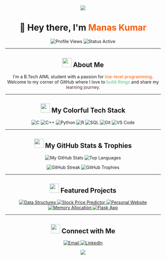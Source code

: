 # <p align="center"><img src="https://capsule-render.vercel.app/api?type=waving&color=38C87F&height=100&section=header&text=BLUFF!&fontSize=35&fontColor=876B17A" /></p>

<h1 align="center">👋 Hey there, I'm <span style="color: #FF5A01;">Manas Kumar</span></h1>

<p align="center">
  <img src="https://komarev.com/ghpvc/?username=Manarsenic&label=Profile%20views&color=4B263E&style=for-the-badge" alt="Profile Views" />
  <img src="https://img.shields.io/badge/Status-Active-brightgreen?style=for-the-badge" alt="Status Active" />
</p>

---

<h2 align="center"><img src="https://media.giphy.com/media/LmN8gQo8cO2q40O4Xz/giphy.gif" width="30" /> About Me</h2>

<p align="center">
  I'm a B.Tech AIML student with a passion for <span style="color: #FF5A01;">low-level programming</span>. Welcome to my corner of GitHub where I love to <span style="color: #38C87F;">build things</span> and share my <span style="color: #4B263E;">learning journey</span>.
</p>

---

<h2 align="center"><img src="https://media.giphy.com/media/kL1uJm0V47pPjJ94hW/giphy.gif" width="30" /> My Colorful Tech Stack</h2>

<p align="center">
  <img src="https://img.shields.io/badge/C-527DAB?style=for-the-badge&logo=c&logoColor=white" alt="C" />
  <img src="https://img.shields.io/badge/C++-009A8D?style=for-the-badge&logo=cplusplus&logoColor=white" alt="C++" />
  <img src="https://img.shields.io/badge/Python-FFD43B?style=for-the-badge&logo=python&logoColor=black" alt="Python" />
  <img src="https://img.shields.io/badge/R-A253A3?style=for-the-badge&logo=r&logoColor=white" alt="R" />
  <img src="https://img.shields.io/badge/SQL-33A8FF?style=for-the-badge&logo=mysql&logoColor=white" alt="SQL" />
  <img src="https://img.shields.io/badge/Git-F05032?style=for-the-badge&logo=git&logoColor=white" alt="Git" />
  <img src="https://img.shields.io/badge/VS%20Code-007ACC?style=for-the-badge&logo=visual-studio-code&logoColor=white" alt="VS Code" />
</p>

---

<h2 align="center"><img src="https://media.giphy.com/media/iY8CRBdPOFJOo/giphy.gif" width="30" /> My GitHub Stats & Trophies</h2>

<p align="center">
  <img src="https://github-readme-stats.vercel.app/api?username=Manarsenic&show_icons=true&theme=github-dark&bg_color=1F2022&title_color=38C87F&icon_color=4B263E&text_color=white&count_private=true&custom_title=My%20GitHub%20Stats" alt="My GitHub Stats" />
  <img src="https://github-readme-stats.vercel.app/api/top-langs/?username=Manarsenic&layout=compact&theme=github-dark&bg_color=1F2022&title_color=38C87F&icon_color=4B263E&text_color=white" alt="Top Languages" />
</p>

<p align="center">
  <img src="https://github-readme-streak-stats.herokuapp.com?user=Manarsenic&theme=github-dark&background=1F2022&stroke=38C87F&ring=4B263E&fire=4B263E&hide_border=true&date_format=M%20j%5B'th'%5D" alt="GitHub Streak" />
  <img src="https://github-profile-trophy.vercel.app/?username=Manarsenic&theme=flat&no-bg=true&column=4&title=Trophies&rank=C,B,A,S,SS" alt="GitHub Trophies" />
</p>

---

<h2 align="center"><img src="https://media.giphy.com/media/Qa4m4iS44G45GrVtt6/giphy.gif" width="30" /> Featured Projects</h2>

<p align="center">
  <a href="https://github.com/Manarsenic/Data-structures">
    <img src="https://img.shields.io/badge/Data--structures-527DAB?style=for-the-badge" alt="Data Structures" />
  </a>
  <a href="https://github.com/Manarsenic/stock-price-predictor">
    <img src="https://img.shields.io/badge/stock--price--predictor-FFD43B?style=for-the-badge" alt="Stock Price Predictor" />
  </a>
  <a href="https://github.com/Manarsenic/website">
    <img src="https://img.shields.io/badge/Personal%20Website-F05032?style=for-the-badge" alt="Personal Website" />
  </a>
  <a href="https://github.com/Manarsenic/MEMORY-ALLOCATION">
    <img src="https://img.shields.io/badge/MEMORY--ALLOCATION-A253A3?style=for-the-badge" alt="Memory Allocation" />
  </a>
  <a href="https://github.com/Manarsenic/interactive-flask-app">
    <img src="https://img.shields.io/badge/Flask%20App-009A8D?style=for-the-badge" alt="Flask App" />
  </a>
</p>

---

<h2 align="center"><img src="https://media.giphy.com/media/df5q64AWw0YuANzjv2/giphy.gif" width="30" /> Connect with Me</h2>

<p align="center">
  <a href="mailto:youremail@example.com" target="_blank">
    <img src="https://img.shields.io/badge/Email-D14836?style=for-the-badge&logo=gmail&logoColor=white" alt="Email" />
  </a>
  <a href="https://linkedin.com/in/yourprofile" target="_blank">
    <img src="https://img.shields.io/badge/LinkedIn-0077B5?style=for-the-badge&logo=linkedin&logoColor=white" alt="LinkedIn" />
  </a>
</p>

<p align="center"><img src="https://capsule-render.vercel.app/api?type=waving-text&color=FFD700&height=50&section=footer&text=Keep%20coding!&fontSize=25&fontColor=4B273E" /></p>
